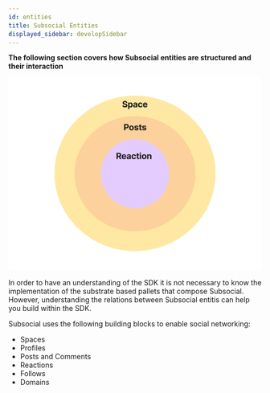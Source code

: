 ```yaml
---
id: entities
title: Subsocial Entities
displayed_sidebar: developSidebar
---
```


**The following section covers how Subsocial entities are structured and their interaction**

![Space-Post-Reaction](../../../../static/img/entities.png)

In order to have an understanding of the SDK it is not necessary to know the implementation of the substrate based pallets that compose Subsocial. However, understanding the relations between Subsocial entitis can help you build within the SDK.

Subsocial uses the following building blocks to enable social networking:

- Spaces
- Profiles
- Posts and Comments
- Reactions
- Follows
- Domains
